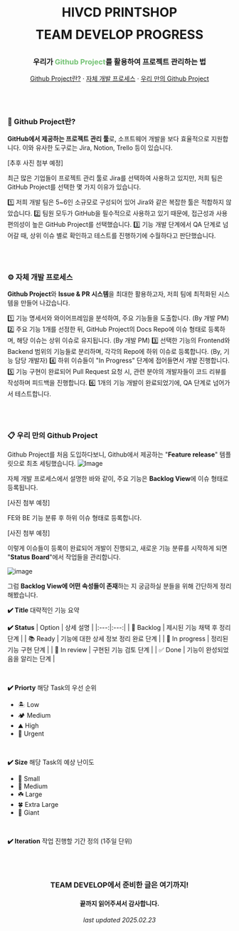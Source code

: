 <div align="center">
  <h1 align="center" style="line-height: 50px;">HIVCD PRINTSHOP <br/>TEAM DEVELOP PROGRESS</h1>
    <h3  align="center">우리가 <span style="color: #75c375">Github Project</span>를 활용하여 프로젝트 관리하는 법</h3>
    <a href="#-github-project란">Github Project란?</a>
    &middot;
    <a href="#️-자체-개발-프로세스">자체 개발 프로세스</a>
    &middot;
    <a href="#-우리-만의-github-project">우리 만의 Github Project</a>
</div>

<br/>
<br/>
<br/>

### 👀 Github Project란?
**GitHub에서 제공하는 프로젝트 관리 툴**로, 소프트웨어 개발을 보다 효율적으로 지원합니다.
이와 유사한 도구로는 Jira, Notion, Trello 등이 있습니다. 

[추후 사진 첨부 예정]

최근 많은 기업들이 프로젝트 관리 툴로 Jira를 선택하여 사용하고 있지만, 저희 팀은 GitHub Project를 선택한 몇 가지 이유가 있습니다.

1️⃣ 저희 개발 팀은 5~6인 소규모로 구성되어 있어 Jira와 같은 복잡한 툴은 적합하지 않았습니다.
2️⃣ 팀원 모두가 GitHub을 필수적으로 사용하고 있기 때문에, 접근성과 사용 편의성이 높은 GitHub Project를 선택했습니다. 
3️⃣ 기능 개발 단계에서 QA 단계로 넘어갈 때, 상위 이슈 별로 확인하고 테스트를 진행하기에 수월하다고 판단했습니다.

<br/>
<br/>

### ⚙️ 자체 개발 프로세스
**Github Project**와 **Issue & PR 시스템**을 최대한 활용하고자, 저희 팀에 최적화된 시스템을 만들어 나갔습니다.

1️⃣ 기능 명세서와 와이어프레임을 분석하여, 주요 기능들을 도출합니다. (By 개발 PM)
2️⃣ 주요 기능 1개를 선정한 뒤, GitHub Project의 Docs Repo에 이슈 형태로 등록하며, 해당 이슈는 상위 이슈로 유지됩니다. (By 개발 PM)
3️⃣ 선택한 기능의 Frontend와 Backend 범위의 기능들로 분리하며, 각각의 Repo에 하위 이슈로 등록합니다. (By, 기능 담당 개발자)
4️⃣ 하위 이슈들이 "In Progress" 단계에 접어들면서 개발 진행합니다.
5️⃣ 기능 구현이 완료되어 Pull Request 요청 시, 관련 분야의 개발자들이 코드 리뷰를 작성하며 피드백을 진행합니다.
6️⃣ 1개의 기능 개발이 완료되었기에, QA 단계로 넘어가서 테스트합니다.

<br/>
<br/>

### 📋 우리 만의 Github Project
Github Project를 처음 도입하다보니, Github에서 제공하는 "**Feature release**" 템플릿으로 최초 세팅했습니다.
![Image](https://github.com/user-attachments/assets/662279ea-a848-47f9-9443-32f78927e4c9)

자체 개발 프로세스에서 설명한 바와 같이, 주요 기능은 **Backlog View**에 이슈 형태로 등록됩니다.

[사진 첨부 예정]

FE와 BE 기능 분류 후 하위 이슈 형태로 등록합니다.

[사진 첨부 예정]

이렇게 이슈들이 등록이 완료되어 개발이 진행되고, 새로운 기능 분류를 시작하게 되면 "**Status Board**"에서 작업들을 관리합니다.

![image](https://github.com/user-attachments/assets/f3a54c0d-2047-4edf-946c-7e9bc9697a3e)

그럼 **Backlog View에 어떤 속성들이 존재**하는 지 궁금하실 분들을 위해 간단하게 정리해봤습니다.

**✔️ Title**
대략적인 기능 요약

**✔️ Status**
| Option  |  상세 설명  |
|:---:|:---:|
| 📃 Backlog   |  제시된 기능 채택 후 정리 단계  |
| 📚 Ready   |  기능에 대한 상세 정보 정리 완료 단계  |
| 🔨 In progress   |  정리된 기능 구현 단계  |
| 👀 In review   |  구현된 기능 검토 단계  |
| ✅ Done   |  기능이 완성되었음을 알리는 단계  |

<br/>

**✔️ Priorty**
해당 Task의 우선 순위
- 🏝️ Low
- 🏕️ Medium
- ⛰️ High
- 🌋 Urgent
<br/>

**✔️ Size**
해당 Task의 예상 난이도
- 🌱 Small
- 🌿 Medium
- ☘️ Large
- 🍀 Extra Large
- 🌴 Giant
<br/>

**✔️ Iteration**
작업 진행할 기간 정의 (1주일 단위)

<br/>
<br/>

<div align="center">
    <h3 align="center">TEAM DEVELOP에서 준비한 글은 여기까지!</h3>
    <h4>끝까지 읽어주셔서 감사합니다.</h4>
    <h6>last updated 2025.02.23</h6>
</div>